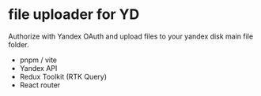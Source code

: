 # file uploader for YD

Authorize with Yandex OAuth and upload files to your yandex disk main file folder.

- pnpm / vite
- Yandex API
- Redux Toolkit (RTK Query)
- React router
  
